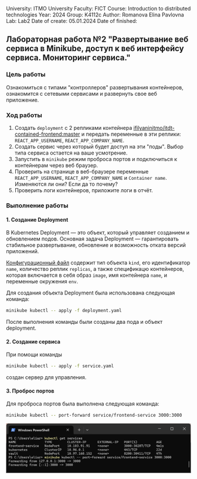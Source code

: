 University: ITMO University Faculty: FICT Course: Introduction to distributed technologies Year: 2024 Group: K4112c Author: Romanova Elina Pavlovna Lab: Lab2 Date of create: 05.01.2024 Date of finished:

## Лабораторная работа №2 "Развертывание веб сервиса в Minikube, доступ к веб интерфейсу сервиса. Мониторинг сервиса."

### Цель работы

Ознакомиться с типами "контроллеров" развертывания контейнеров, ознакомится с сетевыми сервисами и развернуть свое веб приложение.

### Ход работы

1. Создать `deployment` с 2 репликами контейнера [ifilyaninitmo/itdt-contained-frontend:master](https://hub.docker.com/repository/docker/ifilyaninitmo/itdt-contained-frontend) и передать переменные в эти реплики: `REACT_APP_USERNAME`, `REACT_APP_COMPANY_NAME`.
2. Создать сервис через который будет доступ на эти "поды". Выбор типа сервиса остается на ваше усмотрение.
3. Запустить в `minikube` режим проброса портов и подключиться к контейнерам через веб браузер.
4. Проверить на странице в веб-браузере переменные `REACT_APP_USERNAME`, `REACT_APP_COMPANY_NAME` и `Container name`. Изменяются ли они? Если да то почему?
5. Проверить логи контейнеров, приложите логи в отчёт.

### Выполнение работы

#### 1. Создание Deployment

В Kubernetes Deployment — это объект, который управляет созданием и обновлением подов. Основная задача Deployment — гарантировать стабильное развертывание, обновление и возможность отката версий приложений.

[Конфигурационный файл](./deployment.yaml) содержит тип объекта `kind`, его идентификатор `name`, количество реплик `replicas`, а также спецификацю контейнеров, которая включается в себя образ `image`, имя контейнера `name`, и переменные окружения `env`.

Для создания объекта Deployment была использована следующая команда:

```bash
minikube kubectl -- apply -f deployment.yaml
```

После выполнения команды были созданы два пода и объект deployment.

#### 2. Создание сервиса

При помощи команды 

```bash
minikube kubectl -- apply -f service.yaml
```

создан сервер для управления.

#### 3. Проброс портов

Для проброса портов была выполнена следующая команда:

```bash
minikube kubectl -- port-forward service/frontend-service 3000:3000
```

![image](./pic1.png)
